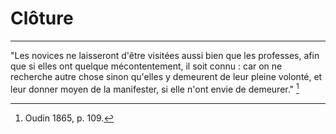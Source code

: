 # Clôture

***

"Les novices ne laisseront d'être visitées aussi bien que les professes, afin que si elles ont quelque mécontentement, il soit connu : car on ne recherche autre chose sinon qu'elles y demeurent de leur pleine volonté, et leur donner moyen de la manifester, si elle n'ont envie de demeurer." [^1]

[^1]: Oudin 1865, p. 109.

